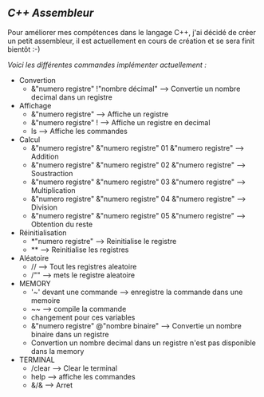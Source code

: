 ## _C++ Assembleur_

Pour améliorer mes compétences dans le langage C++, j'ai décidé de créer un petit assembleur, il est actuellement en cours de création et se sera finit bientôt :-) 


*Voici les différentes commandes implémenter actuellement :*

* Convertion
  * &"numero registre" !"nombre décimal" --> Convertie un nombre decimal dans un registre
* Affichage 
  * &"numero registre" --> Affiche un registre
  * &"numero registre" ! --> Affiche un registre en decimal
  * ls --> Affiche les commandes
* Calcul 
  * &"numero registre" &"numero registre" 01 &"numero registre" --> Addition
  * &"numero registre" &"numero registre" 02 &"numero registre" --> Soustraction
  * &"numero registre" &"numero registre" 03 &"numero registre" --> Multiplication
  * &"numero registre" &"numero registre" 04 &"numero registre" --> Division
  * &"numero registre" &"numero registre" 05 &"numero registre" --> Obtention du reste 
* Réinitialisation
  * *"numero registre" --> Reinitialise le registre
  * ** --> Reinitialise les registres
* Aléatoire
  * // --> Tout les registres aleatoire
  * /"<numero registre>" --> mets le registre aleatoire
* MEMORY
  * '~' devant une commande --> enregistre la commande dans une memoire
  * ~~ --> compile la commande
  * changement pour ces variables
  * &"numero registre" @"nombre binaire" --> Convertie un nombre binaire dans un registre
  * Convertion un nombre decimal dans un registre n'est pas disponible dans la memory
* TERMINAL
  * /clear --> Clear le terminal
  * help --> affiche les commandes
  * &/& --> Arret
